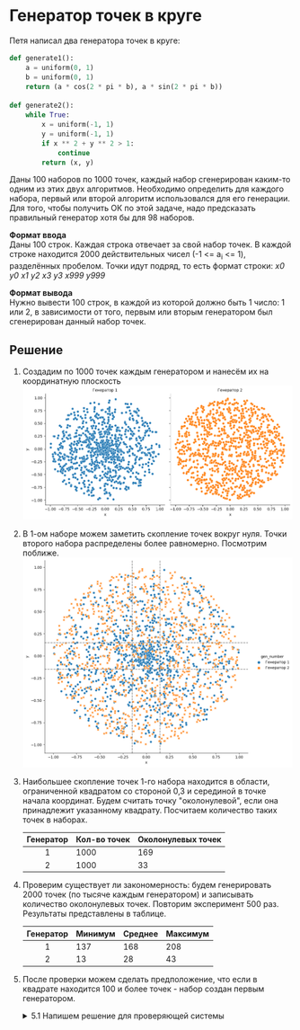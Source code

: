 # Генератор точек в круге

Петя написал два генератора точек в круге:
```python
def generate1():
    a = uniform(0, 1)
    b = uniform(0, 1)
    return (a * cos(2 * pi * b), a * sin(2 * pi * b))

def generate2():
    while True:
        x = uniform(-1, 1)
        y = uniform(-1, 1)
        if x ** 2 + y ** 2 > 1:
            continue
        return (x, y)
```
Даны 100 наборов по 1000 точек, каждый набор сгенерирован каким-то одним из этих двух алгоритмов. Необходимо определить для каждого набора, первый или второй алгоритм использовался для его генерации. 
Для того, чтобы получить ОК по этой задаче, надо предсказать правильный генератор хотя бы для 98 наборов.

**Формат ввода**  
Даны 100 строк. Каждая строка отвечает за свой набор точек. В каждой строке находится 2000 действительных чисел (-1 <= a<sub>i</sub> <= 1), разделённых пробелом. Точки идут подряд, то есть формат строки: *x0 y0 x1 y2 x3 y3 x999 y999*

**Формат вывода**  
Нужно вывести 100 строк, в каждой из которой должно быть 1 число: 1 или 2, в зависимости от того, первым или вторым генератором был сгенерирован данный набор точек.

## Решение
1. Создадим по 1000 точек каждым генератором и нанесём их на координатную плоскость
![points](figures/points.png)

2. В 1-ом наборе можем заметить скопление точек вокруг нуля. Точки второго набора распределены более равномерно. Посмотрим поближе.
![distribution](figures/distribution.png) 

3. Наибольшее скопление точек 1-го набора находится в области, ограниченной квадратом со стороной 0,3 и серединой в точке начала координат. Будем считать точку "околонулевой", если она принадлежит указанному квадрату. Посчитаем количество таких точек в наборах.

    | Генератор | Кол-во точек | Околонулевых точек |
    | :-: | - | - |
    | 1 | 1000 | 169 |
    | 2 | 1000 | 33 |

4. Проверим существует ли закономерность: будем генерировать 2000 точек (по тысяче каждым генератором) и записывать количество околонулевых точек. Повторим эксперимент 500 раз. Результаты представлены в таблице. 

    | Генератор | Минимум | Среднее | Максимум |
    | :-: | - | - | - |
    | 1 | 137 | 168 | 208 |
    | 2 | 13 | 28 | 43 |

5. После проверки можем сделать предположение, что если в квадрате находится 100 и более точек - набор создан первым генератором.

    <details>
    <summary>5.1 Напишем решение для проверяющей системы</summary>

    ```python
    def find_gen(line):
        near_zero = lambda x, y: abs(x) <= 0.15 and abs(y) <= 0.15
        cnt = 0
        for i in range(0, len(line) - 1, 2):
            x = float(line[i])
            y = float(line[i+1])
            if near_zero(x, y):
                cnt += 1
        print(1 if 100 <= cnt else 2)

    for _ in range(100):
        line = input().split()
        find_gen(line)
    ```

    </details>
